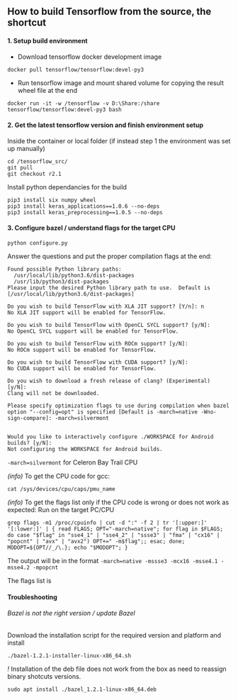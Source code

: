 ## How to build Tensorflow from the source, the shortcut

#### 1. Setup build environment

- Download tensorflow docker development image

```shell
docker pull tensorflow/tensorflow:devel-py3
```

- Run tensorflow image and mount shared volume for copying the result wheel file at the end

```shell
docker run -it -w /tensorflow -v D:\Share:/share tensorflow/tensorflow:devel-py3 bash
```

#### 2. Get the latest tensorflow version and finish environment setup
Inside the container or local folder (if instead step 1 the environment was set up manually)

```shell
cd /tensorflow_src/
git pull
git checkout r2.1
```

Install python dependancies for the build

```shell
pip3 install six numpy wheel
pip3 install keras_applications==1.0.6 --no-deps
pip3 install keras_preprocessing==1.0.5 --no-deps
```

#### 3. Configure bazel / understand flags for the target CPU

```shell
python configure.py
```

Answer the questions and put the proper compilation flags at the end:
```
Found possible Python library paths:
  /usr/local/lib/python3.6/dist-packages
  /usr/lib/python3/dist-packages
Please input the desired Python library path to use.  Default is [/usr/local/lib/python3.6/dist-packages]

Do you wish to build TensorFlow with XLA JIT support? [Y/n]: n
No XLA JIT support will be enabled for TensorFlow.

Do you wish to build TensorFlow with OpenCL SYCL support? [y/N]:
No OpenCL SYCL support will be enabled for TensorFlow.

Do you wish to build TensorFlow with ROCm support? [y/N]:
No ROCm support will be enabled for TensorFlow.

Do you wish to build TensorFlow with CUDA support? [y/N]:
No CUDA support will be enabled for TensorFlow.

Do you wish to download a fresh release of clang? (Experimental) [y/N]:
Clang will not be downloaded.

Please specify optimization flags to use during compilation when bazel option "--config=opt" is specified [Default is -march=native -Wno-sign-compare]: -march=silvermont


Would you like to interactively configure ./WORKSPACE for Android builds? [y/N]:
Not configuring the WORKSPACE for Android builds.
```
`-march=silvermont` for Celeron Bay Trail CPU

*(info)* To get the CPU code for gcc:
```shell
cat /sys/devices/cpu/caps/pmu_name
```

*(info)* To get the flags list only if the CPU code is wrong or does not work as expected:
Run on the target PC/CPU
```
grep flags -m1 /proc/cpuinfo | cut -d ":" -f 2 | tr '[:upper:]' '[:lower:]' | { read FLAGS; OPT="-march=native"; for flag in $FLAGS; do case "$flag" in "sse4_1" | "sse4_2" | "ssse3" | "fma" | "cx16" | "popcnt" | "avx" | "avx2") OPT+=" -m$flag";; esac; done; MODOPT=${OPT//_/\.}; echo "$MODOPT"; }
```
The output will be in the format `-march=native -mssse3 -mcx16 -msse4.1 -msse4.2 -mpopcnt`

The flags list is 



#### Troubleshooting
###### Bazel is not the right version / update Bazel

Download the installation script for the required version and platform and install
```
./bazel-1.2.1-installer-linux-x86_64.sh
```

*!* Installation of the deb file does not work from the box as need to reassign binary shotcuts versions.
```
sudo apt install ./bazel_1.2.1-linux-x86_64.deb
```



<script src="https://utteranc.es/client.js"
        repo="blog.glushkov.net"
        issue-term="title"
        theme="photon-dark"
        crossorigin="anonymous"
        async>
</script>
